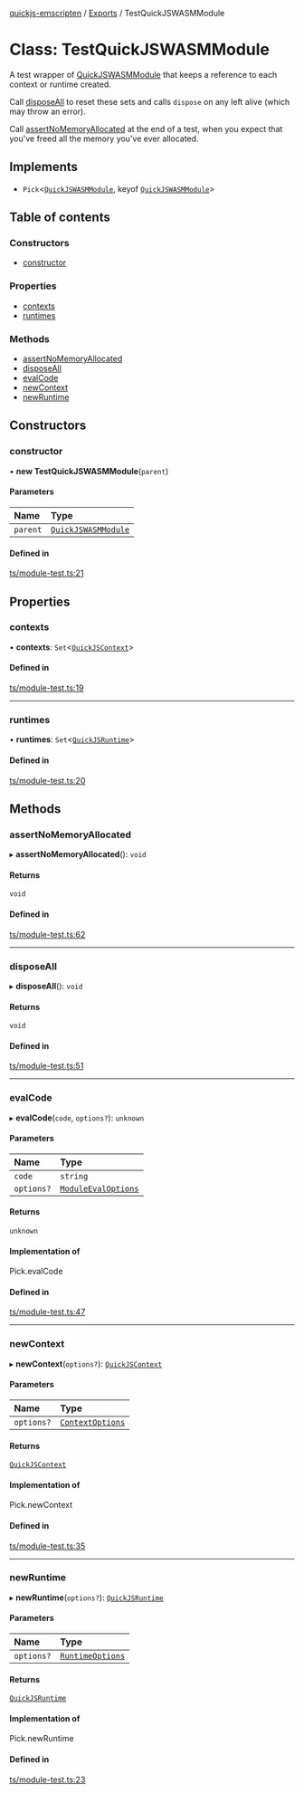 [quickjs-emscripten](../README.md) / [Exports](../modules.md) / TestQuickJSWASMModule

# Class: TestQuickJSWASMModule

A test wrapper of [QuickJSWASMModule](QuickJSWASMModule.md) that keeps a reference to each
context or runtime created.

Call [disposeAll](TestQuickJSWASMModule.md#disposeall) to reset these sets and calls `dispose` on any left alive
(which may throw an error).

Call [assertNoMemoryAllocated](TestQuickJSWASMModule.md#assertnomemoryallocated) at the end of a test, when you expect that you've
freed all the memory you've ever allocated.

## Implements

- `Pick`<[`QuickJSWASMModule`](QuickJSWASMModule.md), keyof [`QuickJSWASMModule`](QuickJSWASMModule.md)\>

## Table of contents

### Constructors

- [constructor](TestQuickJSWASMModule.md#constructor)

### Properties

- [contexts](TestQuickJSWASMModule.md#contexts)
- [runtimes](TestQuickJSWASMModule.md#runtimes)

### Methods

- [assertNoMemoryAllocated](TestQuickJSWASMModule.md#assertnomemoryallocated)
- [disposeAll](TestQuickJSWASMModule.md#disposeall)
- [evalCode](TestQuickJSWASMModule.md#evalcode)
- [newContext](TestQuickJSWASMModule.md#newcontext)
- [newRuntime](TestQuickJSWASMModule.md#newruntime)

## Constructors

### constructor

• **new TestQuickJSWASMModule**(`parent`)

#### Parameters

| Name | Type |
| :------ | :------ |
| `parent` | [`QuickJSWASMModule`](QuickJSWASMModule.md) |

#### Defined in

[ts/module-test.ts:21](https://github.com/yourWaifu/quickjs-emscripten/blob/main/ts/module-test.ts#L21)

## Properties

### contexts

• **contexts**: `Set`<[`QuickJSContext`](QuickJSContext.md)\>

#### Defined in

[ts/module-test.ts:19](https://github.com/yourWaifu/quickjs-emscripten/blob/main/ts/module-test.ts#L19)

___

### runtimes

• **runtimes**: `Set`<[`QuickJSRuntime`](QuickJSRuntime.md)\>

#### Defined in

[ts/module-test.ts:20](https://github.com/yourWaifu/quickjs-emscripten/blob/main/ts/module-test.ts#L20)

## Methods

### assertNoMemoryAllocated

▸ **assertNoMemoryAllocated**(): `void`

#### Returns

`void`

#### Defined in

[ts/module-test.ts:62](https://github.com/yourWaifu/quickjs-emscripten/blob/main/ts/module-test.ts#L62)

___

### disposeAll

▸ **disposeAll**(): `void`

#### Returns

`void`

#### Defined in

[ts/module-test.ts:51](https://github.com/yourWaifu/quickjs-emscripten/blob/main/ts/module-test.ts#L51)

___

### evalCode

▸ **evalCode**(`code`, `options?`): `unknown`

#### Parameters

| Name | Type |
| :------ | :------ |
| `code` | `string` |
| `options?` | [`ModuleEvalOptions`](../interfaces/ModuleEvalOptions.md) |

#### Returns

`unknown`

#### Implementation of

Pick.evalCode

#### Defined in

[ts/module-test.ts:47](https://github.com/yourWaifu/quickjs-emscripten/blob/main/ts/module-test.ts#L47)

___

### newContext

▸ **newContext**(`options?`): [`QuickJSContext`](QuickJSContext.md)

#### Parameters

| Name | Type |
| :------ | :------ |
| `options?` | [`ContextOptions`](../interfaces/ContextOptions.md) |

#### Returns

[`QuickJSContext`](QuickJSContext.md)

#### Implementation of

Pick.newContext

#### Defined in

[ts/module-test.ts:35](https://github.com/yourWaifu/quickjs-emscripten/blob/main/ts/module-test.ts#L35)

___

### newRuntime

▸ **newRuntime**(`options?`): [`QuickJSRuntime`](QuickJSRuntime.md)

#### Parameters

| Name | Type |
| :------ | :------ |
| `options?` | [`RuntimeOptions`](../interfaces/RuntimeOptions.md) |

#### Returns

[`QuickJSRuntime`](QuickJSRuntime.md)

#### Implementation of

Pick.newRuntime

#### Defined in

[ts/module-test.ts:23](https://github.com/yourWaifu/quickjs-emscripten/blob/main/ts/module-test.ts#L23)
